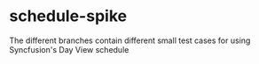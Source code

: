 # schedule-spike

The different branches contain different small test cases for using Syncfusion's Day View schedule
